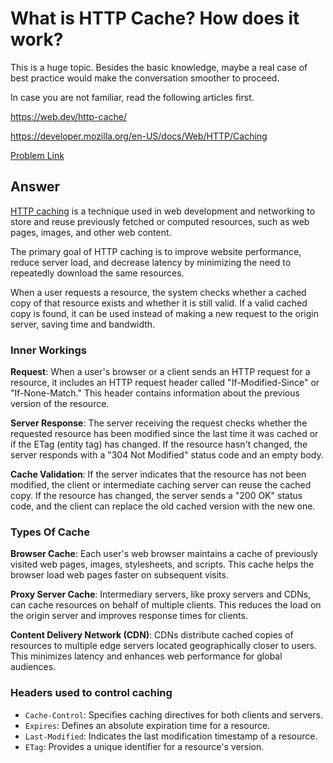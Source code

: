 # What is HTTP Cache? How does it work?

This is a huge topic. Besides the basic knowledge, maybe a real case of best practice would make the conversation smoother to proceed.

In case you are not familiar, read the following articles first.

https://web.dev/http-cache/

https://developer.mozilla.org/en-US/docs/Web/HTTP/Caching

[Problem Link](https://bigfrontend.dev/question/What-is-HTTP-Cache-How-does-it-work)

## Answer

[HTTP caching](https://developer.mozilla.org/en-US/docs/Web/HTTP/Caching) is a technique used in web development and networking to store and reuse previously fetched or computed resources, such as web pages, images, and other web content.

The primary goal of HTTP caching is to improve website performance, reduce server load, and decrease latency by minimizing the need to repeatedly download the same resources.

When a user requests a resource, the system checks whether a cached copy of that resource exists and whether it is still valid. If a valid cached copy is found, it can be used instead of making a new request to the origin server, saving time and bandwidth.

### Inner Workings

**Request**: When a user's browser or a client sends an HTTP request for a resource, it includes an HTTP request header called "If-Modified-Since" or "If-None-Match." This header contains information about the previous version of the resource.

**Server Response**: The server receiving the request checks whether the requested resource has been modified since the last time it was cached or if the ETag (entity tag) has changed. If the resource hasn't changed, the server responds with a "304 Not Modified" status code and an empty body.

**Cache Validation**: If the server indicates that the resource has not been modified, the client or intermediate caching server can reuse the cached copy. If the resource has changed, the server sends a "200 OK" status code, and the client can replace the old cached version with the new one.

### Types Of Cache

**Browser Cache**: Each user's web browser maintains a cache of previously visited web pages, images, stylesheets, and scripts. This cache helps the browser load web pages faster on subsequent visits.

**Proxy Server Cache**: Intermediary servers, like proxy servers and CDNs, can cache resources on behalf of multiple clients. This reduces the load on the origin server and improves response times for clients.

**Content Delivery Network (CDN)**: CDNs distribute cached copies of resources to multiple edge servers located geographically closer to users. This minimizes latency and enhances web performance for global audiences.

### Headers used to control caching

- `Cache-Control`: Specifies caching directives for both clients and servers.
- `Expires`: Defines an absolute expiration time for a resource.
- `Last-Modified`: Indicates the last modification timestamp of a resource.
- `ETag`: Provides a unique identifier for a resource's version.
